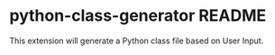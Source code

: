 # python-class-generator README

This extension will generate a Python class file based on User Input.
